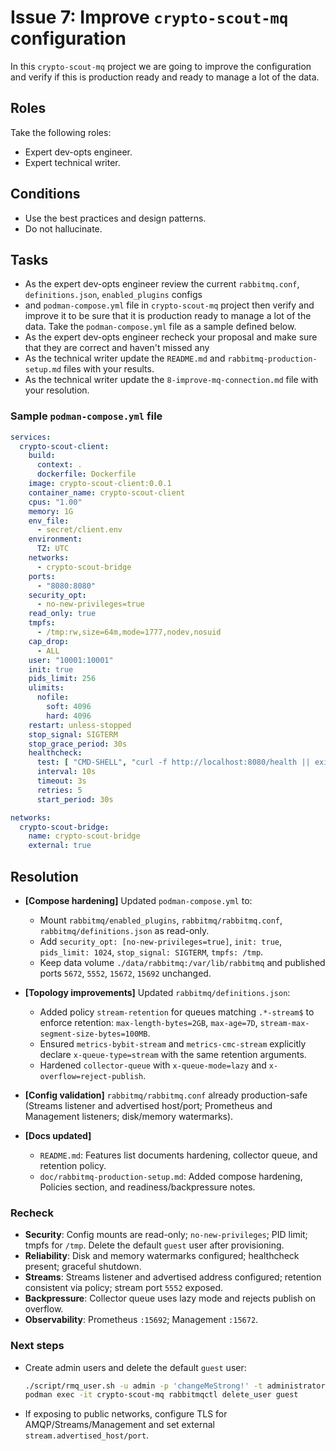 # Issue 7: Improve `crypto-scout-mq` configuration

In this `crypto-scout-mq` project we are going to improve the configuration and verify if this is production ready and
ready to manage a lot of the data.

## Roles

Take the following roles:

- Expert dev-opts engineer.
- Expert technical writer.

## Conditions

- Use the best practices and design patterns.
- Do not hallucinate.

## Tasks

- As the expert dev-opts engineer review the current `rabbitmq.conf`, `definitions.json`, `enabled_plugins` configs
- and `podman-compose.yml` file in `crypto-scout-mq` project then verify and improve it to be sure that it is production
  ready to manage a lot of the data. Take the `podman-compose.yml` file as a sample defined below.
- As the expert dev-opts engineer recheck your proposal and make sure that they are correct and haven't missed any
- As the technical writer update the `README.md` and `rabbitmq-production-setup.md` files with your results.
- As the technical writer update the `8-improve-mq-connection.md` file with your resolution.

### Sample `podman-compose.yml` file

```yaml
services:
  crypto-scout-client:
    build:
      context: .
      dockerfile: Dockerfile
    image: crypto-scout-client:0.0.1
    container_name: crypto-scout-client
    cpus: "1.00"
    memory: 1G
    env_file:
      - secret/client.env
    environment:
      TZ: UTC
    networks:
      - crypto-scout-bridge
    ports:
      - "8080:8080"
    security_opt:
      - no-new-privileges=true
    read_only: true
    tmpfs:
      - /tmp:rw,size=64m,mode=1777,nodev,nosuid
    cap_drop:
      - ALL
    user: "10001:10001"
    init: true
    pids_limit: 256
    ulimits:
      nofile:
        soft: 4096
        hard: 4096
    restart: unless-stopped
    stop_signal: SIGTERM
    stop_grace_period: 30s
    healthcheck:
      test: [ "CMD-SHELL", "curl -f http://localhost:8080/health || exit 1" ]
      interval: 10s
      timeout: 3s
      retries: 5
      start_period: 30s

networks:
  crypto-scout-bridge:
    name: crypto-scout-bridge
    external: true
```

## Resolution

- **[Compose hardening]** Updated `podman-compose.yml` to:
    - Mount `rabbitmq/enabled_plugins`, `rabbitmq/rabbitmq.conf`, `rabbitmq/definitions.json` as read-only.
    - Add `security_opt: [no-new-privileges=true]`, `init: true`, `pids_limit: 1024`,
      `stop_signal: SIGTERM`, `tmpfs: /tmp`.
    - Keep data volume `./data/rabbitmq:/var/lib/rabbitmq` and published ports `5672`, `5552`, `15672`, `15692`
      unchanged.

- **[Topology improvements]** Updated `rabbitmq/definitions.json`:
    - Added policy `stream-retention` for queues matching `.*-stream$` to enforce retention: `max-length-bytes=2GB`,
      `max-age=7D`, `stream-max-segment-size-bytes=100MB`.
    - Ensured `metrics-bybit-stream` and `metrics-cmc-stream` explicitly declare `x-queue-type=stream` with the same
      retention arguments.
    - Hardened `collector-queue` with `x-queue-mode=lazy` and `x-overflow=reject-publish`.

- **[Config validation]** `rabbitmq/rabbitmq.conf` already production-safe (Streams listener and advertised host/port;
  Prometheus and Management listeners; disk/memory watermarks).

- **[Docs updated]**
    - `README.md`: Features list documents hardening, collector queue, and retention policy.
    - `doc/rabbitmq-production-setup.md`: Added compose hardening, Policies section, and readiness/backpressure notes.

### Recheck

- **Security**: Config mounts are read-only; `no-new-privileges`; PID limit; tmpfs for `/tmp`. Delete the default `guest`
  user after provisioning.
- **Reliability**: Disk and memory watermarks configured; healthcheck present; graceful shutdown.
- **Streams**: Streams listener and advertised address configured; retention consistent via policy; stream port `5552`
  exposed.
- **Backpressure**: Collector queue uses lazy mode and rejects publish on overflow.
- **Observability**: Prometheus `:15692`; Management `:15672`.

### Next steps

- Create admin users and delete the default `guest` user:
  ```bash
  ./script/rmq_user.sh -u admin -p 'changeMeStrong!' -t administrator -y
  podman exec -it crypto-scout-mq rabbitmqctl delete_user guest
  ```
- If exposing to public networks, configure TLS for AMQP/Streams/Management and set external
  `stream.advertised_host/port`.